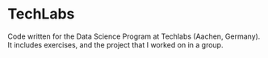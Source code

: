 # TechLabs
Code written for the Data Science Program at Techlabs (Aachen, Germany).
It includes exercises, and the project that I worked on in a group.
